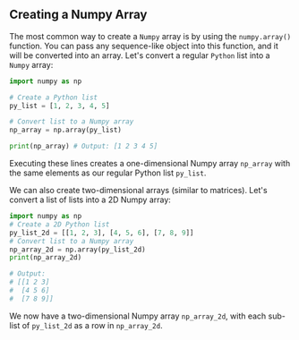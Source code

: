## Creating a Numpy Array


The most common way to create a `Numpy` array is by using the `numpy.array()`
function. You can pass any sequence-like object into this function, and it will be converted into an array. Let's convert a regular `Python` list into a `Numpy` array:

```python
import numpy as np

# Create a Python list
py_list = [1, 2, 3, 4, 5]

# Convert list to a Numpy array
np_array = np.array(py_list)

print(np_array) # Output: [1 2 3 4 5]
```

Executing these lines creates a one-dimensional Numpy array `np_array` with the same elements as our regular Python list `py_list`.

We can also create two-dimensional arrays (similar to matrices). Let's convert a list of lists into a 2D Numpy array:

```python
import numpy as np
# Create a 2D Python list
py_list_2d = [[1, 2, 3], [4, 5, 6], [7, 8, 9]]
# Convert list to a Numpy array
np_array_2d = np.array(py_list_2d)
print(np_array_2d)

# Output:
# [[1 2 3]
#  [4 5 6]
#  [7 8 9]]
```
We now have a two-dimensional Numpy array `np_array_2d`, with each sub-list of `py_list_2d` as a row in `np_array_2d`.
